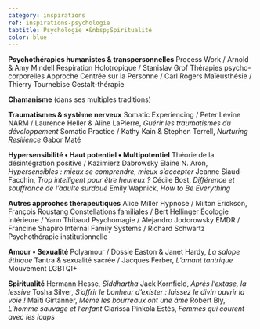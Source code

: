 ```yaml
---
category: inspirations
ref: inspirations-psychologie
tabtitle: Psychologie •&nbsp;Spiritualité
color: blue
---
```


**Psychothérapies humanistes & transpersonnelles**
Process Work / Arnold & Amy Mindell
Respiration Holotropique / Stanislav Grof
Thérapies psycho-corporelles
Approche Centrée sur la Personne / Carl Rogers
Maïeusthésie / Thierry Tournebise
Gestalt-thérapie

**Chamanisme** (dans ses multiples traditions)

**Traumatismes & système nerveux**
Somatic Experiencing / Peter Levine
NARM / Laurence Heller & Aline LaPierre, *Guérir les traumatismes du développement*
Somatic Practice / Kathy Kain & Stephen Terrell, *Nurturing Resilience*
Gabor Maté

**Hypersensibilité • Haut potentiel • Multipotentiel**
Théorie de la désintégration positive / Kazimierz Dabrowsky
Elaine N. Aron, *Hypersensibles : mieux se comprendre, mieux s’accepter*
Jeanne Siaud-Facchin, *Trop intelligent pour être heureux ?*
Cécile Bost, *Différence et souffrance de l’adulte surdoué*
Emily Wapnick, *How to Be Everything*

**Autres approches thérapeutiques**
Alice Miller
Hypnose / Milton Erickson, François Roustang
Constellations familiales / Bert Hellinger
Écologie intérieure / Yann Thibaud
Psychomagie / Alejandro Jodorowsky
EMDR / Francine Shapiro
Internal Family Systems / Richard Schwartz
Psychothérapie institutionnelle

**Amour • Sexualité**
Polyamour / Dossie Easton & Janet Hardy, *La salope éthique*
Tantra & sexualité sacrée / Jacques Ferber, *L’amant tantrique*
Mouvement LGBTQI+

**Spiritualité**
Hermann Hesse, *Siddhartha*
Jack Kornfield, *Après l’extase, la lessive*
Tosha Silver, *S’offrir le bonheur d’exister&nbsp;: laissez le divin ouvrir la voie&nbsp;!*
Maïti Girtanner, *Même les bourreaux ont une âme*
Robert Bly, *L’homme sauvage et l’enfant*
Clarissa Pinkola Estés, *Femmes qui courent avec les loups*
